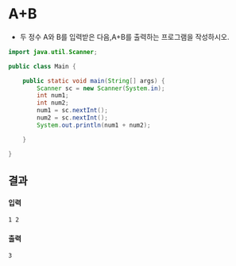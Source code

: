 # A+B
+ 두 정수 A와 B를 입력받은 다음,A+B를 출력하는 프로그램을 작성하시오.
```java
import java.util.Scanner;

public class Main {

	public static void main(String[] args) {
		Scanner sc = new Scanner(System.in);
		int num1;
		int num2;
		num1 = sc.nextInt();
		num2 = sc.nextInt();
		System.out.println(num1 + num2);

	}

} 
```
## 결과
#### 입력
```
1 2
```
#### 출력
```
3
```
